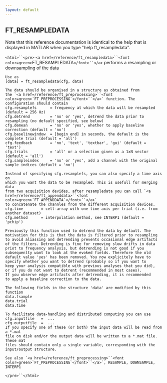 ```yaml
---
layout: default
---
```


##  FT_RESAMPLEDATA

Note that this reference documentation is identical to the help that is displayed in MATLAB when you type "help ft_resampledata".

`<html>``<pre>`
    `<a href=/reference/ft_resampledata>``<font color=green>`FT_RESAMPLEDATA`</font>``</a>` performs a resampling or downsampling of the data
 
    Use as
    [data] = ft_resampledata(cfg, data)
 
    The data should be organised in a structure as obtained from
    the `<a href=/reference/ft_preprocessing>``<font color=green>`FT_PREPROCESSING`</font>``</a>` function. The configuration should contain
    cfg.resamplefs      = frequency at which the data will be resampled (default = 256 Hz)
    cfg.detrend         = 'no' or 'yes', detrend the data prior to resampling (no default specified, see below)
    cfg.demean          = 'no' or 'yes', whether to apply baseline correction (default = 'no')
    cfg.baselinewindow  = [begin end] in seconds, the default is the complete trial (default = 'all')
    cfg.feedback        = 'no', 'text', 'textbar', 'gui' (default = 'text')
    cfg.trials          = 'all' or a selection given as a 1xN vector (default = 'all')
    cfg.sampleindex     = 'no' or 'yes', add a channel with the original sample indices (default = 'no')
 
    Instead of specifying cfg.resamplefs, you can also specify a time axis on
    which you want the data to be resampled. This is usefull for merging data
    from two acquisition devides, after resampledata you can call `<a href=/reference/ft_appenddata>``<font color=green>`FT_APPENDDATA`</font>``</a>`
    to concatenate the channles from the different acquisition devices.
    cfg.time        = cell-array with one time axis per trial (i.e. from another dataset)
    cfg.method      = interpolation method, see INTERP1 (default = 'pchip')
 
    Previously this function used to detrend the data by default. The
    motivation for this is that the data is filtered prior to resampling
    to avoid aliassing and detrending prevents occasional edge artifacts
    of the filters. Detrending is fine for removing slow drifts in data
    priot to frequency analysis, but detrending is not good if you
    subsequenlty want to look at the evoked fields. Therefore the old
    default value 'yes' has been removed. You now explicitely have to
    specify whether you want to detrend (probably so if you want to
    keep your analysis compatible with previous analyses that you did),
    or if you do not want to detrent (recommended in most cases).
    If you observe edge artifacts after detrending, it is recommended
    to apply a baseline correction to the data.
 
    The following fields in the structure 'data' are modified by this function
    data.fsample
    data.trial
    data.time
 
    To facilitate data-handling and distributed computing you can use
    cfg.inputfile   =  ...
    cfg.outputfile  =  ...
    If you specify one of these (or both) the input data will be read from a *.mat
    file on disk and/or the output data will be written to a *.mat file. These mat
    files should contain only a single variable, corresponding with the
    input/output structure.
 
    See also `<a href=/reference/ft_preprocessing>``<font color=green>`FT_PREPROCESSING`</font>``</a>`, RESAMPLE, DOWNSAMPLE, INTERP1
`</pre>``</html>`

